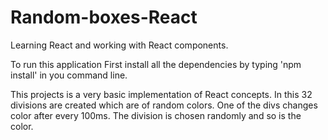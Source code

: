 # Random-boxes-React
Learning React and working with React components.

To run this application First install all the dependencies by typing 'npm install' in you command line.

This projects is a very basic implementation of React concepts. 
In this 32 divisions are created which are of random colors. One of the divs changes color after every 100ms. The division is chosen randomly and so is the color.
